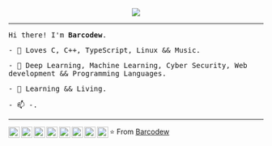 
<p align="center">
  <a href="https://discord.com/users/542300187922661376">
    <img src="https://lanyard.cnrad.dev/api/542300187922661376"/>
  </a>
   
</p>
<hr>
<p><samp>Hi there! I'm <b>Barcodew</b>.</samp></p>
<p><samp>- 🌱 Loves C, C++, TypeScript, Linux && Music.</samp></p>
<p><samp>- 🔭 Deep Learning, Machine Learning, Cyber Security, Web development && Programming Languages.</samp></p>
<p><samp>- 📒 Learning && Living.</samp></p>
<p><samp>- 📫 -.</samp></p>


<hr>
<p>
  <a href="https://br.linkedin.com/in/barcodew">
    <img align="left" alt="Felipe's LinkdeIn" width="22px" src="https://cdn.jsdelivr.net/npm/simple-icons@3.5.0/icons/linkedin.svg" />
  </a>
  <a href="mailto:-@gmail.com">
    <img align="left" alt="GMail" width="22px" src="https://cdn.jsdelivr.net/npm/simple-icons@3.5.0/icons/gmail.svg" />
  </a>
  <a href="https://instagram.com/ahmadaliakbar203">
    <img align="left" alt="Felipe's Instagram" width="22px" src="https://cdn.jsdelivr.net/npm/simple-icons@3.5.0/icons/instagram.svg" />
  </a>
  <a href="https://leetcode.com/barcodew/">
    <img align="left" alt="Felipe's Instagram" width="22px" src="https://cdn.jsdelivr.net/npm/simple-icons@3.5.0/icons/leetcode.svg" />
  </a>
  <a href="https://www.hackerrank.com/ahmadaliakbar203">
    <img align="left" alt="HackerRank Profile" width="22px" src="https://cdn.jsdelivr.net/npm/simple-icons@3.5.0/icons/hackerrank.svg" />
  </a>
  <a href="https://codeforces.com/profile/barcodew">
    <img align="left" alt="Codeforces Profile" width="22px" src="https://cdn.jsdelivr.net/npm/simple-icons@3.5.0/icons/codeforces.svg" />
  </a>
  <a href="https://www.codechef.com/users/barcodew">
    <img align="left" alt="CodeChef Profile" width="22px" src="https://cdn.jsdelivr.net/npm/simple-icons@3.5.0/icons/codechef.svg" />
  </a>
  <a href="https://www.hackerearth.com/pt-br/@barcodew">
    <img align="left" alt="HackerEarth" width="22px" src="https://cdn.jsdelivr.net/npm/simple-icons@3.5.0/icons/hackerearth.svg" />
  </a>
</p>

⭐️ From [Barcodew](https://github.com/barcodew)
